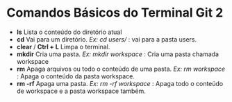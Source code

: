 # Comandos Básicos do Terminal Git 2
 - **ls**
Lista o conteúdo do diretório atual
 - **cd**
Vai para um diretório.
_Ex:_ _cd users/_ : vai para a pasta users.
 - **clear** / **Ctrl + L**
Limpa o terminal.
 - **mkdir**
Cria uma pasta.
_Ex: mkdir workspace_ : Cria uma pasta chamada workspace
 - **rm**
Apaga arquivos ou todo o conteúdo de uma pasta.
_Ex: rm workspace_ : Apaga o conteúdo da pasta workspace.
 - **rm -rf**
Apaga uma pasta.
_Ex: rm -rf workspace_ : Apaga todo o conteúdo de workspace e a pasta workspace também. 